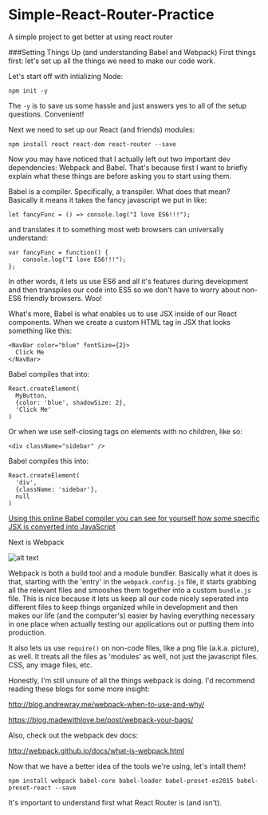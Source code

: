 # Simple-React-Router-Practice
A simple project to get better at using react router


###Setting Things Up (and understanding Babel and Webpack)
First things first: let's set up all the things we need to make our code work.

Let's start off with intializing Node:

```
npm init -y
```

The `-y` is to save us some hassle and just answers yes to all of the setup questions. Convenient!

Next we need to set up our React (and friends) modules:

```
npm install react react-dom react-router --save
```

Now you may have noticed that I actually left out two important dev dependencies: Webpack and Babel. That's because first I want to briefly explain what these things are before asking you to start using them.

Babel is a compiler. Specifically, a transpiler. What does that mean? Basically it means it takes the fancy javascript we put in like:

```
let fancyFunc = () => console.log("I love ES6!!!");
```

and translates it to something most web browsers can universally understand:

```
var fancyFunc = function() {
    console.log("I love ES6!!!");
};
```

In other words, it lets us use ES6 and all it's features during development and then transpiles our code into ES5 so we don't have to worry about non-ES6 friendly browsers. Woo!

What's more, Babel is what enables us to use JSX inside of our React components. When we create a custom HTML tag in JSX that looks something like this:

```
<NavBar color="blue" fontSize={2}>
  Click Me
</NavBar>
```

Babel compiles that into:

```
React.createElement(
  MyButton,
  {color: 'blue', shadowSize: 2},
  'Click Me'
)
```

Or when we use self-closing tags on elements with no children, like so:

```
<div className="sidebar" />
```

Babel compiles this into:

```
React.createElement(
  'div',
  {className: 'sidebar'},
  null
)
```

[Using this online Babel compiler you can see for yourself how some specific JSX is converted into JavaScript](https://babeljs.io/repl/#?babili=false&evaluate=true&lineWrap=false&presets=es2015%2Creact%2Cstage-0&code=function%20hello()%20%7B%0A%20%20return%20%3Cdiv%3EHello%20world!%3C%2Fdiv%3E%3B%0A%7D "BabelJS REPL")

Next is Webpack

![alt text](http://i.imgur.com/wfQHwCg.png "Hopefully this makes things clearer")

Webpack is both a build tool and a module bundler. Basically what it does is that, starting with the 'entry' in the `webpack.config.js` file, it starts grabbing all the relevant files and smooshes them together into a custom `bundle.js` file. This is nice because it lets us keep all our code nicely seperated into different files to keep things organized while in development and then makes our life (and the computer's) easier by having everything necessary in one place when actually testing our applications out or putting them into production.

It also lets us use `require()` on non-code files, like a png file (a.k.a. picture), as well. It treats all the files as 'modules' as well, not just the javascript files. CSS, any image files, etc.

Honestly, I'm still unsure of all the things webpack is doing. I'd recommend reading these blogs for some more insight:

http://blog.andrewray.me/webpack-when-to-use-and-why/

https://blog.madewithlove.be/post/webpack-your-bags/

Also, check out the webpack dev docs:

http://webpack.github.io/docs/what-is-webpack.html


Now that we have a better idea of the tools we're using, let's intall them!

```
npm install webpack babel-core babel-loader babel-preset-es2015 babel-preset-react --save
```


It's important to understand first what React Router is (and isn't). 